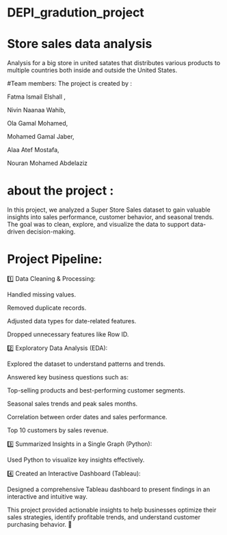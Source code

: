 # DEPI_gradution_project
# Store sales data analysis 

Analysis for a big store in united satates  that distributes various products to multiple countries both inside and outside the United States.

#Team members:
The project is created by :

Fatma Ismail Elshall  , 

Nivin Naanaa Wahib, 

Ola Gamal Mohamed, 

Mohamed Gamal Jaber, 

Alaa Atef Mostafa, 

Nouran Mohamed Abdelaziz


# about the project :

In this project, we analyzed a Super Store Sales dataset to gain valuable insights into sales performance, customer behavior, and seasonal trends. The goal was to clean, explore, and visualize the data to support data-driven decision-making.

# Project Pipeline:

1️⃣ Data Cleaning & Processing:

Handled missing values.

Removed duplicate records.

Adjusted data types for date-related features.

Dropped unnecessary features like Row ID.


2️⃣ Exploratory Data Analysis (EDA):

Explored the dataset to understand patterns and trends.

Answered key business questions such as:

Top-selling products and best-performing customer segments.

Seasonal sales trends and peak sales months.

Correlation between order dates and sales performance.

Top 10 customers by sales revenue.



3️⃣ Summarized Insights in a Single Graph (Python):

Used Python to visualize key insights effectively.


4️⃣ Created an Interactive Dashboard (Tableau):

Designed a comprehensive Tableau dashboard to present findings in an interactive and intuitive way.


This project provided actionable insights to help businesses optimize their sales strategies, identify profitable trends, and understand customer purchasing behavior. 🚀

